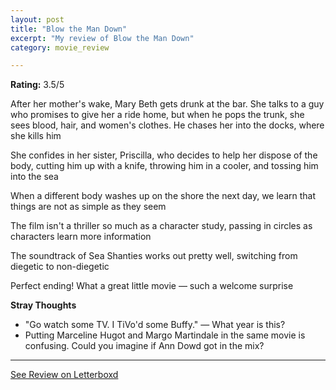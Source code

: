 ```yaml
---
layout: post
title: "Blow the Man Down"
excerpt: "My review of Blow the Man Down"
category: movie_review

---
```


**Rating:** 3.5/5

After her mother's wake, Mary Beth gets drunk at the bar. She talks to a guy who promises to give her a ride home, but when he pops the trunk, she sees blood, hair, and women's clothes. He chases her into the docks, where she kills him

She confides in her sister, Priscilla, who decides to help her dispose of the body, cutting him up with a knife, throwing him in a cooler, and tossing him into the sea

When a different body washes up on the shore the next day, we learn that things are not as simple as they seem

The film isn't a thriller so much as a character study, passing in circles as characters learn more information

The soundtrack of Sea Shanties works out pretty well, switching from diegetic to non-diegetic

Perfect ending! What a great little movie — such a welcome surprise 

<b>Stray Thoughts</b>
* "Go watch some TV. I TiVo'd some Buffy." — What year is this?
* Putting Marceline Hugot and Margo Martindale in the same movie is confusing. Could you imagine if Ann Dowd got in the mix?

<hr>

[See Review on Letterboxd](https://boxd.it/4LloRl)
